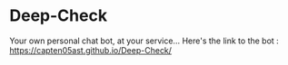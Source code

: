 # Deep-Check
Your own personal chat bot, at your service...
Here's the link to the bot : https://capten05ast.github.io/Deep-Check/
